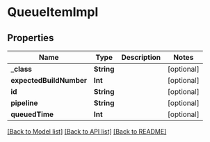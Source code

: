 # QueueItemImpl

## Properties
Name | Type | Description | Notes
------------ | ------------- | ------------- | -------------
**_class** | **String** |  | [optional] 
**expectedBuildNumber** | **Int** |  | [optional] 
**id** | **String** |  | [optional] 
**pipeline** | **String** |  | [optional] 
**queuedTime** | **Int** |  | [optional] 

[[Back to Model list]](../README.md#documentation-for-models) [[Back to API list]](../README.md#documentation-for-api-endpoints) [[Back to README]](../README.md)


